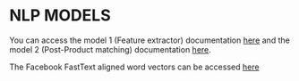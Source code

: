 # NLP MODELS

You can access the model 1 (Feature extractor) documentation [here](./Model1/README.md) and the model 2 (Post-Product matching) documentation [here](./Model1/README.md).

The Facebook FastText aligned word vectors can be accessed [here](https://fasttext.cc/docs/en/aligned-vectors.html)
